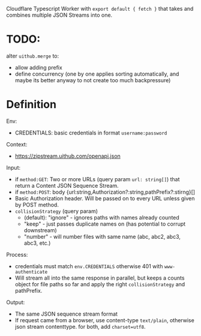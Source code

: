 Cloudflare Typescript Worker with `export default { fetch }` that takes and combines multiple JSON Streams into one.

# TODO:

alter `uithub.merge` to:

- allow adding prefix
- define concurrency (one by one applies sorting automatically, and maybe its better anyway to not create too much backpressure)

# Definition

Env:

- CREDENTIALS: basic credentials in format `username:password`

Context:

- https://zipstream.uithub.com/openapi.json

Input:

- if `method:GET`: Two or more URLs (query param `url: string[]`) that return a Content JSON Sequence Stream.
- if `method:POST`: body {url:string,Authorization?:string,pathPrefix?:stirng}[]
- Basic Authorization header. Will be passed on to every URL unless given by POST method.
- `collisionStrategy` (query param)
  - (default): "ignore" - ignores paths with names already counted
  - "keep" - just passes duplicate names on (has potential to corrupt downstream)
  - "number" - will number files with same name (abc, abc2, abc3, abc3, etc.)

Process:

- credentials must match `env.CREDENTIALS` otherwise 401 with `www-authenticate`
- Will stream all into the same response in parallel, but keeps a counts object for file paths so far and apply the right `collisionStrategy` and pathPrefix.

Output:

- The same JSON sequence stream format
- If request came from a browser, use content-type `text/plain`, otherwise json stream contenttype. for both, add `charset=utf8`.
